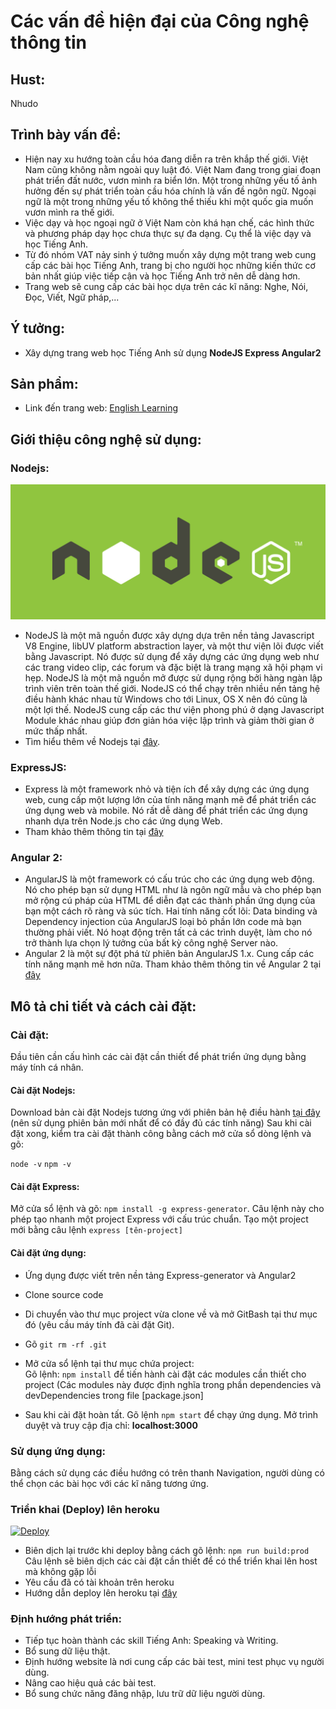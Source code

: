# Các vấn đề hiện đại của Công nghệ thông tin
## Hust:
Nhudo
## Trình bày vấn đề:
- Hiện nay xu hướng toàn cầu hóa đang diễn ra trên khắp thế giới. Việt Nam cũng không nằm ngoài quy luật đó. Việt Nam đang trong giai đoạn phát triển đất nước, vươn mình ra biển lớn. Một trong những yếu tố ảnh hưởng đến sự phát triển toàn cầu hóa chính là vấn đề ngôn ngữ. Ngoại ngữ là một trong những yếu tố không thể thiếu khi một quốc gia muốn vươn mình ra thế giới.
- Việc dạy và học ngoại ngữ ở Việt Nam còn khá hạn chế, các hình thức và phương pháp dạy học chưa thực sự đa dạng. Cụ thể là việc dạy và học Tiếng Anh.
- Từ đó nhóm VAT nảy sinh ý tưởng muốn xây dựng một trang web cung cấp các bài học Tiếng Anh, trang bị cho người học những kiến thức cơ bản nhất giúp việc tiếp cận và học Tiếng Anh trở nên dễ dàng hơn.
- Trang web sẽ cung cấp các bài học dựa trên các kĩ năng: Nghe, Nói, Đọc, Viết, Ngữ pháp,...

## Ý tưởng:
- Xây dựng trang web học Tiếng Anh sử dụng <b>NodeJS Express Angular2</b>

## Sản phẩm:
- Link đến trang web: [English Learning](http://englishlearningdemo.herokuapp.com/)

## Giới thiệu công nghệ sử dụng:
### Nodejs:
![Ảnh mô tả tại đây](https://github.com/cuongk58uet/englishlearning/blob/master/images/nodejs.jpeg)

- NodeJS là một mã nguồn được xây dựng dựa trên nền tảng Javascript V8 Engine, libUV platform abstraction layer, và một thư viện lõi được viết bằng Javascript. Nó được sử dụng để xây dựng các ứng dụng web như các trang video clip, các forum và đặc biệt là trang mạng xã hội phạm vi hẹp. NodeJS là một mã nguồn mở được sử dụng rộng bởi hàng ngàn lập trình viên trên toàn thế giới. NodeJS có thể chạy trên nhiều nền tảng hệ điều hành khác nhau từ Windows cho tới Linux, OS X nên đó cũng là một lợi thế. NodeJS cung cấp các thư viện phong phú ở dạng Javascript Module khác nhau giúp đơn giản hóa việc lập trình và giảm thời gian ở mức thấp nhất.
- Tìm hiểu thêm về Nodejs tại [đây](https://nodejs.org/en/).

### ExpressJS:

- Express là một framework nhỏ và tiện ích để xây dựng các ứng dụng web, cung cấp một lượng lớn của tính năng mạnh mẽ để phát triển các ứng dụng web và mobile. Nó rất dễ dàng để phát triển các ứng dụng nhanh dựa trên Node.js cho các ứng dụng Web.
- Tham khảo thêm thông tin tại [đây](http://expressjs.com/)

### Angular 2:

- AngularJS là một framework có cấu trúc cho các ứng dụng web động. Nó cho phép bạn sử dụng HTML như là ngôn ngữ mẫu và cho phép bạn mở rộng cú pháp của HTML để diễn đạt các thành phần ứng dụng của bạn một cách rõ ràng và súc tích. Hai tính năng cốt lõi: Data binding và Dependency injection của AngularJS loại bỏ phần lớn code mà bạn thường phải viết. Nó hoạt động trên tất cả các trình duyệt, làm cho nó trở thành lựa chọn lý tưởng của bất kỳ công nghệ Server nào.
- Angular 2 là một sự đột phá từ phiên bản AngularJS 1.x. Cung cấp các tính năng mạnh mẽ hơn nữa. Tham khảo thêm thông tin về Angular 2 tại [đây](https://angular.io/docs/ts/latest/quickstart.html)

## Mô tả chi tiết và cách cài đặt:
### Cài đặt:
Đầu tiên cần cấu hình các cài đặt cần thiết để phát triển ứng dụng bằng máy tính cá nhân.
#### Cài đặt Nodejs:

Download bản cài đặt Nodejs tương ứng với phiên bản hệ điều hành [tại đây](https://nodejs.org/en/download/) (nên sử dụng phiên bản mới nhất để có đầy đủ các tính năng)
Sau khi cài đặt xong, kiểm tra cài đặt thành công bằng cách mở cửa sổ dòng lệnh và gõ:

`node -v` 
`npm -v`

#### Cài đặt Express:

Mở cửa sổ lệnh và gõ:
`npm install -g express-generator`. Câu lệnh này cho phép tạo nhanh một project Express với cấu trúc chuẩn. Tạo một project mới bằng câu lệnh `express [tên-project]`

#### Cài đặt ứng dụng:
- Ứng dụng được viết trên nền tảng Express-generator và Angular2
- Clone source code 
- Di chuyển vào thư mục project vừa clone về và mở GitBash tại thư mục đó (yêu cầu máy tính đã cài đặt Git).
- Gõ `git rm -rf .git`
- Mở cửa sổ lệnh tại thư mục chứa project: <br>
Gõ lệnh: `npm install` để tiến hành cài đặt các modules cần thiết cho project (Các modules này được định nghĩa trong phần dependencies và devDependencies trong file [package.json] <br>


- Sau khi cài đặt hoàn tất. Gõ lệnh `npm start` để chạy ứng dụng. Mở trình duyệt và truy cập địa chỉ: <b>localhost:3000</b>


### Sử dụng ứng dụng:
Bằng cách sử dụng các điều hướng có trên thanh Navigation, người dùng có thể chọn các bài học với các kĩ năng tương ứng.

### Triển khai (Deploy) lên heroku 
[![Deploy](https://www.herokucdn.com/deploy/button.png)](https://heroku.com/deploy)
- Biên dịch lại trước khi deploy bằng cách gõ lệnh: `npm run build:prod` <br>
Câu lệnh sẽ biên dịch các cài đặt cần thiết để có thể triển khai lên host mà không gặp lỗi
- Yêu cầu đã có tài khoản trên heroku
- Hướng dẫn deploy lên heroku tại [đây](https://devcenter.heroku.com/articles/deploying-nodejs)

### Định hướng phát triển:
- Tiếp tục hoàn thành các skill Tiếng Anh: Speaking và Writing.
- Bổ sung dữ liệu thật.
- Định hướng website là nơi cung cấp các bài test, mini test phục vụ người dùng.
- Nâng cao hiệu quả các bài test.
- Bổ sung chức năng đăng nhập, lưu trữ dữ liệu người dùng.
